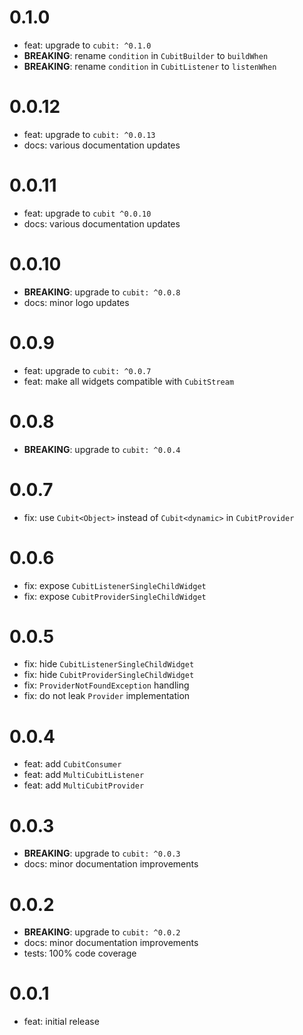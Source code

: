 # 0.1.0

- feat: upgrade to `cubit: ^0.1.0`
- **BREAKING**: rename `condition` in `CubitBuilder` to `buildWhen`
- **BREAKING**: rename `condition` in `CubitListener` to `listenWhen`

# 0.0.12

- feat: upgrade to `cubit: ^0.0.13`
- docs: various documentation updates

# 0.0.11

- feat: upgrade to `cubit ^0.0.10`
- docs: various documentation updates

# 0.0.10

- **BREAKING**: upgrade to `cubit: ^0.0.8`
- docs: minor logo updates

# 0.0.9

- feat: upgrade to `cubit: ^0.0.7`
- feat: make all widgets compatible with `CubitStream`

# 0.0.8

- **BREAKING**: upgrade to `cubit: ^0.0.4`

# 0.0.7

- fix: use `Cubit<Object>` instead of `Cubit<dynamic>` in `CubitProvider`

# 0.0.6

- fix: expose `CubitListenerSingleChildWidget`
- fix: expose `CubitProviderSingleChildWidget`

# 0.0.5

- fix: hide `CubitListenerSingleChildWidget`
- fix: hide `CubitProviderSingleChildWidget`
- fix: `ProviderNotFoundException` handling
- fix: do not leak `Provider` implementation

# 0.0.4

- feat: add `CubitConsumer`
- feat: add `MultiCubitListener`
- feat: add `MultiCubitProvider`

# 0.0.3

- **BREAKING**: upgrade to `cubit: ^0.0.3`
- docs: minor documentation improvements

# 0.0.2

- **BREAKING**: upgrade to `cubit: ^0.0.2`
- docs: minor documentation improvements
- tests: 100% code coverage

# 0.0.1

- feat: initial release
